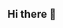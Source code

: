 ## Hi there 👋

<!--**dear-rain/dear-rain** is a ✨ _special_ ✨ repository because its `README.md` (this file) appears on your GitHub profile.

Here are some ideas to get you started:

- 🔭 I’m currently working on recruitment
- 🌱 I’m currently learning recruitment
- 👯 I’m looking to collaborate on recruitment
- 🤔 I’m looking for help with recruitment
- 💬 Ask me about recruitment
- 📫 How to reach me: rain_liu@aliyun.com
- 😄 Pronouns: ...
- ⚡ Fun fact: ...
-->
